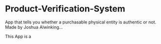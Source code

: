 # Product-Verification-System
App that tells you whether a purchasable physical entity is authentic or not.
Made by Joshua Alwinking...

This App is a 
